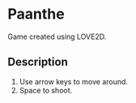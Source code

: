 # Paanthe
Game created using LOVE2D.

## Description
1. Use arrow keys to move around.
2. Space to shoot.